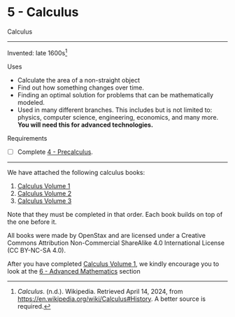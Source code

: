 # 5 - Calculus
Calculus

---

Invented: late 1600s[^invention]

[^invention]:  _Calculus_. (n.d.). Wikipedia. Retrieved April 14, 2024, from https://en.wikipedia.org/wiki/Calculus#History. A better source is required.

Uses
- Calculate the area of a non-straight object
- Find out how something changes over time.
- Finding an optimal solution for problems that can be mathematically modeled.
- Used in many different branches. This includes but is not limited to: physics, computer science, engineering, economics, and many more. **You will need this for advanced technologies.**

Requirements
- [ ] Complete [4 - Precalculus](Mathematics/4%20-%20Precalculus.md).

---

We have attached the following calculus books:
1. [Calculus Volume 1](Mathematics%20Media/Calculus%20Volume%201.pdf)
2. [Calculus Volume 2](Mathematics%20Media/Calculus%20Volume%202.pdf)
3. [Calculus Volume 3](Mathematics%20Media/Calculus%20Volume%203.pdf)

Note that they must be completed in that order. Each book builds on top of the one before it.

All books were made by OpenStax and are licensed under a Creative Commons Attribution Non-Commercial ShareAlike 4.0 International License (CC BY-NC-SA 4.0).

After you have completed [Calculus Volume 1](Mathematics%20Media/Calculus%20Volume%201.pdf), we kindly encourage you to look at the [6 - Advanced Mathematics](Mathematics/6%20-%20Advanced%20Mathematics.md) section